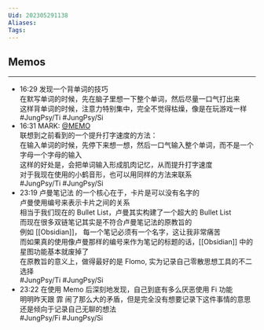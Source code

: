 ```yaml
---
Uid: 202305291138
Aliases: 
Tags: 
---
```


## Memos
---
- 16:29 发现一个背单词的技巧<br>在默写单词的时候，先在脑子里想一下整个单词，然后尽量一口气打出来<br>这样背单词的时候，注意力特别集中，完全不觉得枯燥，像是在玩游戏一样<br> #JungPsy/Ti #JungPsy/Si
- 16:31 MARK: [@MEMO](2023052916290010)<br>联想到之前看到的一个提升打字速度的方法：<br>在输入单词的时候，先停下来想一想，然后一口气输入整个单词，而不是一个字母一个字母的输入<br>这样的好处是，会把单词输入形成肌肉记忆，从而提升打字速度<br>对于我现在使用的小鹤音形，也可以用同样的方法来联系<br> #JungPsy/Ti #JungPsy/Si
- 23:19 卢曼笔记法 的一个核心在于，卡片是可以没有名字的<br>卢曼使用编号来表示卡片之间的关系<br>相当于我们现在的 Bullet List，卢曼其实构建了一个超大的 Bullet List<br>而现在很多双链笔记其实是不符合卢曼笔记法的原教旨的<br>例如 [[Obsidian]]， 每一个笔记必须有一个名字，这让我非常痛苦<br>而如果真的使用像卢曼那样的编号来作为笔记的标题的话，[[Obsidian]] 中的星图功能基本就废掉了<br>在原教旨的意义上，做得最好的是 Flomo, 实为记录自己零散思想工具的不二选择<br> #JungPsy/Ti #JungPsy/Si
- 23:22 在使用 Memo 后深刻地发现，自己到底有多么厌恶使用 Fi 功能<br>明明昨天跟 霏 闹了那么大的矛盾，但是完全没有想要记录下这件事情的意思<br>还是倾向于记录自己无聊的想法<br> #JungPsy/Fi #JungPsy/Si